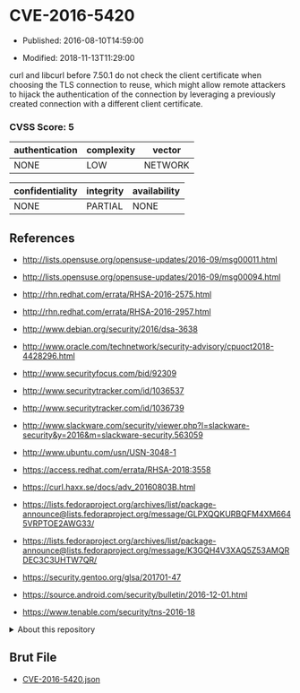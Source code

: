 # CVE-2016-5420

- Published: 2016-08-10T14:59:00

- Modified: 2018-11-13T11:29:00

curl and libcurl before 7.50.1 do not check the client certificate when choosing the TLS connection to reuse, which might allow remote attackers to hijack the authentication of the connection by leveraging a previously created connection with a different client certificate.

### CVSS Score: **5**

| authentication | complexity | vector |
| --- | --- | --- |
| NONE | LOW | NETWORK |

| confidentiality | integrity | availability |
| --- | --- | --- |
| NONE | PARTIAL | NONE |

## References

* http://lists.opensuse.org/opensuse-updates/2016-09/msg00011.html

* http://lists.opensuse.org/opensuse-updates/2016-09/msg00094.html

* http://rhn.redhat.com/errata/RHSA-2016-2575.html

* http://rhn.redhat.com/errata/RHSA-2016-2957.html

* http://www.debian.org/security/2016/dsa-3638

* http://www.oracle.com/technetwork/security-advisory/cpuoct2018-4428296.html

* http://www.securityfocus.com/bid/92309

* http://www.securitytracker.com/id/1036537

* http://www.securitytracker.com/id/1036739

* http://www.slackware.com/security/viewer.php?l=slackware-security&y=2016&m=slackware-security.563059

* http://www.ubuntu.com/usn/USN-3048-1

* https://access.redhat.com/errata/RHSA-2018:3558

* https://curl.haxx.se/docs/adv_20160803B.html

* https://lists.fedoraproject.org/archives/list/package-announce@lists.fedoraproject.org/message/GLPXQQKURBQFM4XM6645VRPTOE2AWG33/

* https://lists.fedoraproject.org/archives/list/package-announce@lists.fedoraproject.org/message/K3GQH4V3XAQ5Z53AMQRDEC3C3UHTW7QR/

* https://security.gentoo.org/glsa/201701-47

* https://source.android.com/security/bulletin/2016-12-01.html

* https://www.tenable.com/security/tns-2016-18

<details>
<summary>About this repository</summary> 

  This repository is part of the project [Live Hack CVE](https://github.com/Live-Hack-CVE). Main website can be found [www.live-hack.org](https://www.live-hack.org) 
  
  Made by [Sn0wAlice](https://github.com/Sn0wAlice) for the people that care about security and need to have a feed of the latest CVEs. Hope you enjoy it, don't forget to star the repo and follow me on [Twitter](https://twitter.com/Sn0wAlice) and [Github](https://github.com/Sn0wAlice). And that is my [personnal website](https://www.alice-snow.me/)

  - [Home Page](https://github.com/Live-Hack-CVE)
  - [Framework](https://github.com/Live-Hack-CVE/cve-framework)
  - [CVE database](https://github.com/Live-Hack-CVE/full_database)
  - [Changelog](https://github.com/Live-Hack-CVE/Changelog)
</details>

## Brut File

* [CVE-2016-5420.json](https://raw.githubusercontent.com/Live-Hack-CVE/full_database/main/cves/2016/CVE-2016-5420.json)

